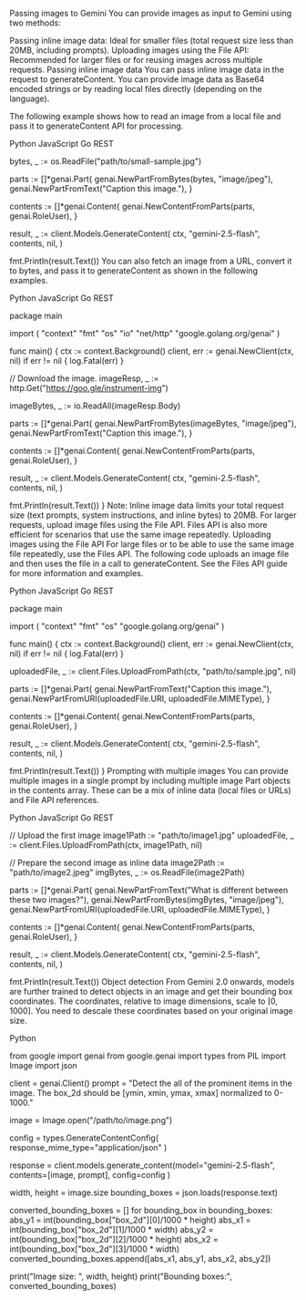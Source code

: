 Passing images to Gemini
You can provide images as input to Gemini using two methods:

Passing inline image data: Ideal for smaller files (total request size less than 20MB, including prompts).
Uploading images using the File API: Recommended for larger files or for reusing images across multiple requests.
Passing inline image data
You can pass inline image data in the request to generateContent. You can provide image data as Base64 encoded strings or by reading local files directly (depending on the language).

The following example shows how to read an image from a local file and pass it to generateContent API for processing.

Python
JavaScript
Go
REST

bytes, _ := os.ReadFile("path/to/small-sample.jpg")

parts := []*genai.Part{
  genai.NewPartFromBytes(bytes, "image/jpeg"),
  genai.NewPartFromText("Caption this image."),
}

contents := []*genai.Content{
  genai.NewContentFromParts(parts, genai.RoleUser),
}

result, _ := client.Models.GenerateContent(
  ctx,
  "gemini-2.5-flash",
  contents,
  nil,
)

fmt.Println(result.Text())
You can also fetch an image from a URL, convert it to bytes, and pass it to generateContent as shown in the following examples.

Python
JavaScript
Go
REST

package main

import (
  "context"
  "fmt"
  "os"
  "io"
  "net/http"
  "google.golang.org/genai"
)

func main() {
  ctx := context.Background()
  client, err := genai.NewClient(ctx, nil)
  if err != nil {
      log.Fatal(err)
  }

  // Download the image.
  imageResp, _ := http.Get("https://goo.gle/instrument-img")

  imageBytes, _ := io.ReadAll(imageResp.Body)

  parts := []*genai.Part{
    genai.NewPartFromBytes(imageBytes, "image/jpeg"),
    genai.NewPartFromText("Caption this image."),
  }

  contents := []*genai.Content{
    genai.NewContentFromParts(parts, genai.RoleUser),
  }

  result, _ := client.Models.GenerateContent(
    ctx,
    "gemini-2.5-flash",
    contents,
    nil,
  )

  fmt.Println(result.Text())
}
Note: Inline image data limits your total request size (text prompts, system instructions, and inline bytes) to 20MB. For larger requests, upload image files using the File API. Files API is also more efficient for scenarios that use the same image repeatedly.
Uploading images using the File API
For large files or to be able to use the same image file repeatedly, use the Files API. The following code uploads an image file and then uses the file in a call to generateContent. See the Files API guide for more information and examples.

Python
JavaScript
Go
REST

package main

import (
  "context"
  "fmt"
  "os"
  "google.golang.org/genai"
)

func main() {
  ctx := context.Background()
  client, err := genai.NewClient(ctx, nil)
  if err != nil {
      log.Fatal(err)
  }

  uploadedFile, _ := client.Files.UploadFromPath(ctx, "path/to/sample.jpg", nil)

  parts := []*genai.Part{
      genai.NewPartFromText("Caption this image."),
      genai.NewPartFromURI(uploadedFile.URI, uploadedFile.MIMEType),
  }

  contents := []*genai.Content{
      genai.NewContentFromParts(parts, genai.RoleUser),
  }

  result, _ := client.Models.GenerateContent(
      ctx,
      "gemini-2.5-flash",
      contents,
      nil,
  )

  fmt.Println(result.Text())
}
Prompting with multiple images
You can provide multiple images in a single prompt by including multiple image Part objects in the contents array. These can be a mix of inline data (local files or URLs) and File API references.

Python
JavaScript
Go
REST

// Upload the first image
image1Path := "path/to/image1.jpg"
uploadedFile, _ := client.Files.UploadFromPath(ctx, image1Path, nil)

// Prepare the second image as inline data
image2Path := "path/to/image2.jpeg"
imgBytes, _ := os.ReadFile(image2Path)

parts := []*genai.Part{
  genai.NewPartFromText("What is different between these two images?"),
  genai.NewPartFromBytes(imgBytes, "image/jpeg"),
  genai.NewPartFromURI(uploadedFile.URI, uploadedFile.MIMEType),
}

contents := []*genai.Content{
  genai.NewContentFromParts(parts, genai.RoleUser),
}

result, _ := client.Models.GenerateContent(
  ctx,
  "gemini-2.5-flash",
  contents,
  nil,
)

fmt.Println(result.Text())
Object detection
From Gemini 2.0 onwards, models are further trained to detect objects in an image and get their bounding box coordinates. The coordinates, relative to image dimensions, scale to [0, 1000]. You need to descale these coordinates based on your original image size.

Python

from google import genai
from google.genai import types
from PIL import Image
import json

client = genai.Client()
prompt = "Detect the all of the prominent items in the image. The box_2d should be [ymin, xmin, ymax, xmax] normalized to 0-1000."

image = Image.open("/path/to/image.png")

config = types.GenerateContentConfig(
  response_mime_type="application/json"
  )

response = client.models.generate_content(model="gemini-2.5-flash",
                                          contents=[image, prompt],
                                          config=config
                                          )

width, height = image.size
bounding_boxes = json.loads(response.text)

converted_bounding_boxes = []
for bounding_box in bounding_boxes:
    abs_y1 = int(bounding_box["box_2d"][0]/1000 * height)
    abs_x1 = int(bounding_box["box_2d"][1]/1000 * width)
    abs_y2 = int(bounding_box["box_2d"][2]/1000 * height)
    abs_x2 = int(bounding_box["box_2d"][3]/1000 * width)
    converted_bounding_boxes.append([abs_x1, abs_y1, abs_x2, abs_y2])

print("Image size: ", width, height)
print("Bounding boxes:", converted_bounding_boxes)
